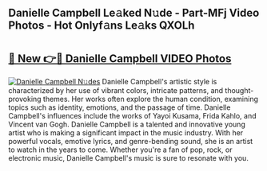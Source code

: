 ## Danielle Campbell Le𝚊ked N𝚞de - Part-MFj Video Photos - Hot Onlyf𝚊ns Le𝚊ks QXOLh

# <h2><a href="http://ab51132.deff.icu/?id=Danielle+Campbell">🔗 New 👉🔴 Danielle Campbell VIDEO Photos</a></h2>

[![Danielle Campbell N𝚞des](https://i.imgur.com/rIISA9y.gif)](http://ab51132.deff.icu/?id=Danielle+Campbell)
Danielle Campbell's artistic style is characterized by her use of vibrant colors, intricate patterns, and thought-provoking themes. Her works often explore the human condition, examining topics such as identity, emotions, and the passage of time. Danielle Campbell's influences include the works of Yayoi Kusama, Frida Kahlo, and Vincent van Gogh. Danielle Campbell is a talented and innovative young artist who is making a significant impact in the music industry. With her powerful vocals, emotive lyrics, and genre-bending sound, she is an artist to watch in the years to come. Whether you're a fan of pop, rock, or electronic music, Danielle Campbell's music is sure to resonate with you.

